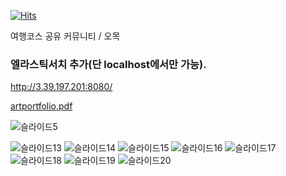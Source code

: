 [![Hits](https://hits.seeyoufarm.com/api/count/incr/badge.svg?url=https%3A%2F%2Fgithub.com%2Faqwsde321%2Fpj_public_test.git&count_bg=%2379C83D&title_bg=%23555555&icon=&icon_color=%23E7E7E7&title=hits&edge_flat=false)](https://hits.seeyoufarm.com)                    

여행코스 공유 커뮤니티 / 오목

### 엘라스틱서치 추가(단 localhost에서만 가능).
http://3.39.197.201:8080/

[artportfolio.pdf](https://github.com/aqwsde321/pj_public_test/files/10267713/artportfolio.pdf)

![슬라이드5](https://user-images.githubusercontent.com/109077040/206901363-2a86a2c2-549d-4f4c-9c19-61ddd188772c.PNG)

![슬라이드13](https://user-images.githubusercontent.com/109077040/206901375-c3fa627e-71b6-4acb-ae31-249655e9b2f5.PNG)
![슬라이드14](https://user-images.githubusercontent.com/109077040/206901376-d7200ce6-9133-46a0-8b8c-05ea87350082.PNG)
![슬라이드15](https://user-images.githubusercontent.com/109077040/206901377-1ebecb21-8050-409a-9f93-e2c5730c5b61.PNG)
![슬라이드16](https://user-images.githubusercontent.com/109077040/206901378-20b1ba91-debd-49ca-b044-8f09a5cc337c.PNG)
![슬라이드17](https://user-images.githubusercontent.com/109077040/206901379-1f27f10e-1590-42af-9ce1-934292d9b99c.PNG)
![슬라이드18](https://user-images.githubusercontent.com/109077040/208650125-a8cd35b7-3475-4d53-9c96-aafe033ff657.PNG)
![슬라이드19](https://user-images.githubusercontent.com/109077040/206901385-d556adc0-127e-4a12-b64b-2e16a282fae4.PNG)
![슬라이드20](https://user-images.githubusercontent.com/109077040/208650049-03d59b21-036c-4956-8f5e-9c8bb4457121.PNG)
